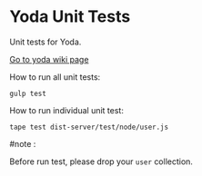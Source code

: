 # Yoda Unit Tests
Unit tests for Yoda.

[Go to yoda wiki page](https://github.com/sv-bootcamp/wiki/wiki/Project-Yoda)

How to run all unit tests:

`gulp test`

How to run individual unit test:

`tape test dist-server/test/node/user.js`



#note :

Before run test, please drop your `user` collection.

